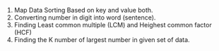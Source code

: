 1. Map Data Sorting Based on key and value both.
2. Converting number in digit into word (sentence).
3. Finding Least common multiple (LCM) and Heighest common factor (HCF)
4. Finding the K number of largest number in given set of data.
